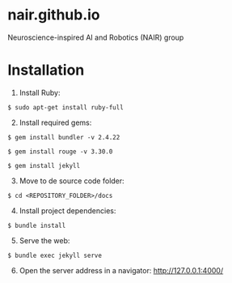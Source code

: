 # nair.github.io
Neuroscience-inspired AI and Robotics (NAIR) group

# Installation 

1. Install Ruby:

```$ sudo apt-get install ruby-full```

2. Install required gems:

```$ gem install bundler -v 2.4.22```

```$ gem install rouge -v 3.30.0```

```$ gem install jekyll```

3. Move to de source code folder:

```$ cd <REPOSITORY_FOLDER>/docs```

4. Install project dependencies:

```$ bundle install```

5. Serve the web:

```$ bundle exec jekyll serve```

6. Open the server address in a navigator: http://127.0.0.1:4000/